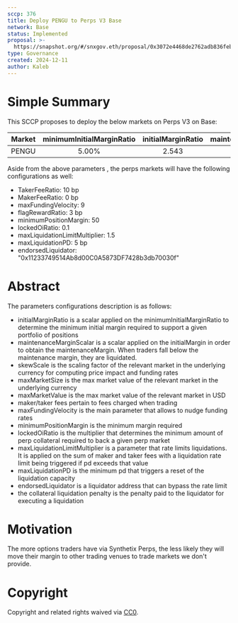 ```yaml
---
sccp: 376
title: Deploy PENGU to Perps V3 Base
network: Base
status: Implemented
proposal: >-
  https://snapshot.org/#/snxgov.eth/proposal/0x3072e4468de2762adb836febef5e68d343347c75c7004f6d01fe31f8359f6c73
type: Governance
created: 2024-12-11
author: Kaleb
---
```


# Simple Summary

This SCCP proposes to deploy the below markets on Perps V3 on Base:

| **Market** 	| **minimumInitialMarginRatio** 	| **initialMarginRatio** 	| **maintenanceMarginScalar** 	| **skewScale** 	| **maxMarketSize** 	| **maxMarketValue** 	|
|:----------:	|:-----------------------------:	|:----------------------:	|:---------------------------:	|:-------------:	|:-----------------:	|:------------------:	|
|   PENGU   	|             5.00%             	|           2.543          	|            0.317            	|      300m     	|        2b       	    |         3m         	|

Aside from the above parameters , the perps markets will have the following configurations as well:
- TakerFeeRatio: 10 bp 
- MakerFeeRatio: 0 bp
- maxFundingVelocity: 9
- flagRewardRatio: 3 bp
- minimumPositionMargin: 50
- lockedOiRatio: 0.1
- maxLiquidationLimitMultiplier: 1.5
- maxLiquidationPD: 5 bp
- endorsedLiquidator: "0x11233749514Ab8d00C0A5873DF7428b3db70030f"


# Abstract

The parameters configurations description is as follows:
- initialMarginRatio is a scalar applied on the minimumInitialMarginRatio to determine the minimum initial margin required to support a given portfolio of positions
- maintenanceMarginScalar is a scalar applied on the initialMargin in order to obtain the maintenanceMargin. When traders fall below the maintenance margin, they are liquidated.
- skewScale is the scaling factor of the relevant market in the underlying currency for computing price impact and funding rates
- maxMarketSize is the max market value of the relevant market in the underlying currency
- maxMarketValue is the max market value of the relevant market in USD
- maker/taker fees pertain to fees charged when trading
- maxFundingVelocity is the main parameter that allows to nudge funding rates
- minimumPositionMargin is the minimum margin required
- lockedOiRatio is the multiplier that determines the minimum amount of perp collateral required to back a given perp market
- maxLiquidationLimitMultiplier is a parameter that rate limits liquidations. It is applied on the sum of maker and taker fees with a liquidation rate limit being triggered if pd exceeds that value
- maxLiquidationPD is the minimum pd that triggers a reset of the liquidation capacity
- endorsedLiquidator is a liquidator address that can bypass the rate limit
- the collateral liquidation penalty is the penalty paid to the liquidator for executing a liquidation


# Motivation

The more options traders have via Synthetix Perps, the less likely they will move their margin to other trading venues to trade markets we don't provide. 

# Copyright
Copyright and related rights waived via [CC0](https://creativecommons.org/publicdomain/zero/1.0/).

